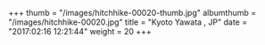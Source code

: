 +++
thumb = "/images/hitchhike-00020-thumb.jpg"
albumthumb = "/images/hitchhike-00020.jpg"
title = "Kyoto Yawata , JP"
date = "2017:02:16 12:21:44"
weight = 20
+++
